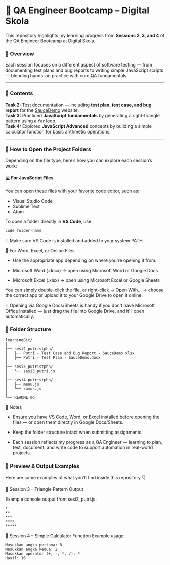 # 🧪 QA Engineer Bootcamp – Digital Skola
This repository highlights my learning progress from **Sessions 2, 3, and 4** of the QA Engineer Bootcamp at Digital Skola.

### 🧩 Overview
Each session focuses on a different aspect of software testing — from documenting test plans and bug reports to writing simple JavaScript scripts — blending hands-on practice with core QA fundamentals.

---

### 📘 Contents
**Task 2:** Test documentation — including **test plan, test case, and bug report** for the [SauceDemo](https://www.saucedemo.com/) website.  
**Task 3:** Practiced **JavaScript fundamentals** by generating a right-triangle pattern using a `for` loop.  
**Task 4:** Explored **JavaScript Advanced** concepts by building a simple calculator function for basic arithmetic operations.

---

### 🧭 How to Open the Project Folders
Depending on the file type, here’s how you can explore each session’s work:

#### 💻 For JavaScript Files
You can open these files with your favorite code editor, such as:
- Visual Studio Code  
- Sublime Text  
- Atom  

To open a folder directly in **VS Code**, use:
```bash
code folder-name
```

💡 Make sure VS Code is installed and added to your system PATH.

📄 For Word, Excel, or Online Files

- Use the appropriate app depending on where you're opening it from:

- Microsoft Word (.docx) → open using Microsoft Word or Google Docs

- Microsoft Excel (.xlsx) → open using Microsoft Excel or Google Sheets

You can simply double-click the file, or right-click → Open With… → choose the correct app or upload it to your Google Drive to open it online.

💡 Opening via Google Docs/Sheets is handy if you don't have Microsoft Office installed — just drag the file into Google Drive, and it'll open automatically.

### 📂 Folder Structure
```
learningGit/
│
├── sesi2_putristphn/
│   ├── Putri - Test Case and Bug Report - SauceDemo.xlsx
│   ├── Putri - Test Plan - SauceDemo.docx
│
├── sesi3_putristphn/
│   └── sesi3_putri.js
│
├── sesi4_putristphn/
│   ├── menu.js
│   └── rumus.js
│
└── README.md
```

📝 Notes

- Ensure you have VS Code, Word, or Excel installed before opening the files — or open them directly in Google Docs/Sheets.

- Keep the folder structure intact when submitting assignments.

- Each session reflects my progress as a QA Engineer — learning to plan, test, document, and write code to support automation in real-world projects.

### 📸 Preview & Output Examples

Here are some examples of what you’ll find inside this repository 👇

🧩 Session 3 – Triangle Pattern Output

Example console output from sesi3_putri.js:
```
*
**
***
****
*****
```

🧮 Session 4 – Simple Calculator Function
Example usage:
```
Masukkan angka pertama: 8  
Masukkan angka kedua: 2  
Masukkan operator (+, -, *, /): *  
Hasil: 16
```


